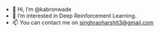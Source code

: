 - 👋 Hi, I’m @kabronwade
- 👀 I’m interested in Deep Reinforcement Learning.
- 📫 You can contact me on singhraoharshit3@gmail.com

<!---
kabronwade/kabronwade is a ✨ special ✨ repository because its `README.md` (this file) appears on your GitHub profile.
You can click the Preview link to take a look at your changes.
--->
